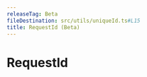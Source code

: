 ```yaml
---
releaseTag: Beta
fileDestination: src/utils/uniqueId.ts#L15
title: RequestId (Beta)
---
```


# RequestId
